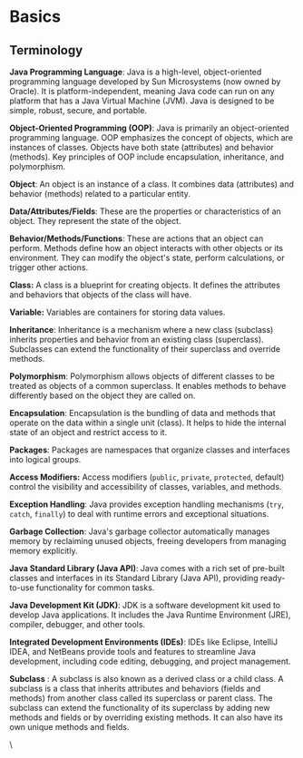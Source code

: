 # Basics

## **Terminology**

**Java Programming Language**: Java is a high-level, object-oriented programming language developed by Sun Microsystems (now owned by Oracle). It is platform-independent, meaning Java code can run on any platform that has a Java Virtual Machine (JVM). Java is designed to be simple, robust, secure, and portable.

**Object-Oriented Programming (OOP)**: Java is primarily an object-oriented programming language. OOP emphasizes the concept of objects, which are instances of classes. Objects have both state (attributes) and behavior (methods). Key principles of OOP include encapsulation, inheritance, and polymorphism.

**Object**: An object is an instance of a class. It combines data (attributes) and behavior (methods) related to a particular entity.

**Data/Attributes/Fields**: These are the properties or characteristics of an object. They represent the state of the object.

**Behavior/Methods/Functions**: These are actions that an object can perform. Methods define how an object interacts with other objects or its environment. They can modify the object's state, perform calculations, or trigger other actions.

**Class:** A class is a blueprint for creating objects. It defines the attributes and behaviors that objects of the class will have.

**Variable:** Variables are containers for storing data values.

**Inheritance**: Inheritance is a mechanism where a new class (subclass) inherits properties and behavior from an existing class (superclass). Subclasses can extend the functionality of their superclass and override methods.

**Polymorphism**: Polymorphism allows objects of different classes to be treated as objects of a common superclass. It enables methods to behave differently based on the object they are called on.

**Encapsulation**: Encapsulation is the bundling of data and methods that operate on the data within a single unit (class). It helps to hide the internal state of an object and restrict access to it.

**Packages**: Packages are namespaces that organize classes and interfaces into logical groups.

**Access Modifiers:** Access modifiers (`public`, `private`, `protected`, default) control the visibility and accessibility of classes, variables, and methods.

**Exception Handling**: Java provides exception handling mechanisms (`try`, `catch`, `finally`) to deal with runtime errors and exceptional situations.

**Garbage Collection**: Java's garbage collector automatically manages memory by reclaiming unused objects, freeing developers from managing memory explicitly.

**Java Standard Library (Java API)**: Java comes with a rich set of pre-built classes and interfaces in its Standard Library (Java API), providing ready-to-use functionality for common tasks.

**Java Development Kit (JDK)**: JDK is a software development kit used to develop Java applications. It includes the Java Runtime Environment (JRE), compiler, debugger, and other tools.

**Integrated Development Environments (IDEs)**: IDEs like Eclipse, IntelliJ IDEA, and NetBeans provide tools and features to streamline Java development, including code editing, debugging, and project management.

**Subclass** : A subclass is also known as a derived class or a child class. A subclass is a class that inherits attributes and behaviors (fields and methods) from another class called its superclass or parent class. The subclass can extend the functionality of its superclass by adding new methods and fields or by overriding existing methods. It can also have its own unique methods and fields.

\
